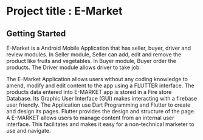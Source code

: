 # Project title : E-Market

## Getting Started
  E-Market is a Android Mobile Application that has seller, buyer, driver and review modules. In Seller module, Seller can add, edit and remove the product like fruits and vegetables. In Buyer module, Buyer order the products. The Driver module allows driver to take job. 
  
  
  
  The E-Market Application allows users without any coding knowledge to amend, modify and edit content to the app using a FLUTTER interface. The products data entered into E-MARKET app is stored in a Fire store Database. Its Graphic User Interface (GUI) makes interacting with a firebase user friendly. The Application use Dart Programming and Flutter to create and design its pages. Flutter provides the design and structure of the page. A E-MARKET allows users to manage content from an internal user interface. This facilitates and makes it easy for a non-technical marketer to use and navigate.


